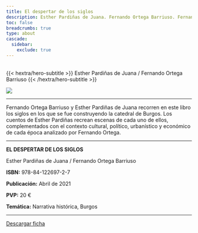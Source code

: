 ```yaml
---
title: El despertar de los siglos
description: Esther Pardiñas de Juana. Fernando Ortega Barriuso. Fernando Ortega Barriuso y Esther Pardiñas de Juana recorren en este libro los siglos en los que se fue construyendo la catedral de Burgos.
toc: false
breadcrumbs: true
type: about
cascade:
  sidebar:
    exclude: true
---
```

<br class="hx:sm:block hx:hidden" />
{{< hextra/hero-subtitle >}}
Esther Pardiñas de Juana / Fernando Ortega Barriuso
{{< /hextra/hero-subtitle >}}

![](/img/banners/eldespertar_banner.png)

---

Fernando Ortega Barriuso y Esther Pardiñas de Juana recorren en este libro los siglos en los que se fue construyendo la catedral de Burgos.
​
Los cuentos de Esther Pardiñas recrean escenas de cada uno de ellos, complementados con el contexto cultural, político, urbanístico y económico de cada época analizado por Fernando Ortega.

---

**EL DESPERTAR DE LOS SIGLOS**

Esther Pardiñas de Juana / Fernando Ortega Barriuso

**ISBN:** 978-84-122697-2-7

**Publicación:** Abril de 2021

**PVP:** 20 €

**Temática:** Narrativa histórica, Burgos

---

[Descargar ficha](/pdf/fichas/eldespertar_f.pdf)

